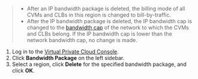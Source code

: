 > 
>- After an IP bandwidth package is deleted, the billing mode of all CVMs and CLBs in this region is changed to bill-by-traffic.
>- After the IP bandwidth package is deleted, the IP bandwidth cap is changed to the [bandwidth cap](https://intl.cloud.tencent.com/document/product/213/12523) of the network to which the CVMs and CLBs belong. If the IP bandwidth cap is lower than the network bandwidth cap, no change is made.
>
1. Log in to the [Virtual Private Cloud Console](https://console.cloud.tencent.com/vpc/vpc?rid=1).
2. Click **Bandwidth Package** on the left sidebar.
3. Select a region, click **Delete** for the specified bandwidth package, and click **OK**.

